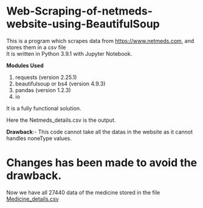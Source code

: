 # Web-Scraping-of-netmeds-website-using-BeautifulSoup

This is a program which scrapes data from https://www.netmeds.com, and  stores them in a csv file  
It is written in Python 3.9.1 with Jupyter Notebook.  


**Modules Used**
1. requests (version 2.25.1)
2. beautifulsoup or bs4 (version 4.9.3)
3. pandas (version 1.2.3)
4. io   

It is a fully functional solution.

Here the Netmeds_details.csv is the output.

**Drawback**:- This code cannot take all the datas in the website as it cannot handles noneType values.

# Changes has been made to avoid the drawback.  
 Now we have all 27440 data of the medicine stored in the file [Medicine_details.csv](https://github.com/Supriyochow/Web-Scraping-of-netmeds-website-using-BeautifulSoup/blob/main/Medicine_details.csv)  


